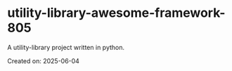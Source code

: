 # utility-library-awesome-framework-805

A utility-library project written in python.

Created on: 2025-06-04

